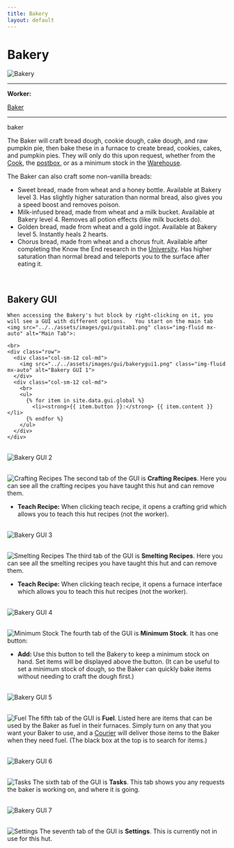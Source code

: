 ```yaml
---
title: Bakery
layout: default
---
```

# Bakery

<div class="infobox box text-center">
    <img src="../../assets/images/buildings/bakery.png" alt="Bakery" />
    <hr />
    <div class="row section-text text-left">
        <div class="col">
        <p><strong>Worker:</strong></p>
        </div>
        <div class="col">
        <p><a href="../workers/baker">Baker</a></p>
        </div>
    </div>
    <hr />
    <recipe>baker</recipe>
</div>

The Baker will craft bread dough, cookie dough, cake dough, and raw pumpkin pie, then bake these in a furnace to create bread, cookies, cakes, and pumpkin pies. They will only do this upon request, whether from the [Cook](../../source/workers/cook), the [postbox](../../source/items/postbox), or as a minimum stock in the [Warehouse](../../source/buildings/warehouse).

The Baker can also craft some non-vanilla breads:

- Sweet bread, made from wheat and a honey bottle. Available at Bakery level 3. Has slightly higher saturation than normal bread, also gives you a speed boost and removes poison.
- Milk-infused bread, made from wheat and a milk bucket. Available at Bakery level 4. Removes all potion effects (like milk buckets do).
- Golden bread, made from wheat and a gold ingot. Available at Bakery level 5. Instantly heals 2 hearts.
- Chorus bread, made from wheat and a chorus fruit. Available after completing the Know the End research in the [University](../../source/buildings/university). Has higher saturation than normal bread and teleports you to the surface after eating it.

<br>

## Bakery GUI

<div class="row">
  <div class="col">
    
    When accessing the Bakery's hut block by right-clicking on it, you will see a GUI with different options.   You start on the main tab <img src="../../assets/images/gui/guitab1.png" class="img-fluid mx-auto" alt="Main Tab">:

    <br>
    <div class="row">
      <div class="col-sm-12 col-md">
        <img src="../../assets/images/gui/bakerygui1.png" class="img-fluid mx-auto" alt="Bakery GUI 1">
      </div>
      <div class="col-sm-12 col-md">
        <br>
        <ul>
          {% for item in site.data.gui.global %}
            <li><strong>{{ item.button }}:</strong> {{ item.content }}</li>
          {% endfor %}
        </ul>
      </div>
    </div>

<br>
<div class="row">
  <div class="col-sm-12 col-md">
    <img src="../../assets/images/gui/bakerygui2.png" class="img-fluid mx-auto" alt="Bakery GUI 2">
  </div>
  <div class="col-sm-12 col-md">
    <br>
    <p><img src="../../assets/images/gui/guitab4.png" class="img-fluid mx-auto" alt="Crafting Recipes"> The second tab of the GUI is <strong>Crafting Recipes</strong>.  Here you can see all the crafting recipes you have taught this hut and can remove them.</p>
    <ul>
        <li><strong> Teach Recipe:</strong> When clicking teach recipe, it opens a crafting grid which allows you to teach this hut recipes (not the worker).</li>
    </ul>
  </div>
</div>

<br>
<div class="row">
  <div class="col-sm-12 col-md">
    <img src="../../assets/images/gui/bakerygui3.png" class="img-fluid mx-auto" alt="Bakery GUI 3">
  </div>
  <div class="col-sm-12 col-md">
    <br>
    <p><img src="../../assets/images/gui/guitab7.png" class="img-fluid mx-auto" alt="Smelting Recipes"> The third tab of the GUI is <strong>Smelting Recipes</strong>.  Here you can see all the smelting recipes you have taught this hut and can remove them.</p>
    <ul>
        <li><strong> Teach Recipe:</strong> When clicking teach recipe, it opens a furnace interface which allows you to teach this hut recipes (not the worker).</li>
    </ul>
  </div>
</div>

<br>
<div class="row">
  <div class="col-sm-12 col-md">
        <img src="../../assets/images/gui/minstockgui.png" class="img-fluid mx-auto" alt="Bakery GUI 4">
  </div>
  <div class="col-sm-12 col-md">
    <br>
    <p><img src="../../assets/images/gui/guitab2.png" class="img-fluid mx-auto" alt="Minimum Stock"> The fourth tab of the GUI is <strong>Minimum Stock</strong>.  It has one button:</p>
    <ul>
         <li><strong> Add: </strong> Use this button to tell the Bakery to keep a minimum stock on hand. Set items will be displayed above the button. (It can be useful to set a minimum stock of dough, so the Baker can quickly bake items without needing to craft the dough first.)</li>
    </ul>
  </div>
</div>

<br>
<div class="row">
  <div class="col-sm-12 col-md">
        <img src="../../assets/images/gui/bakerygui5.png" class="img-fluid mx-auto" alt="Bakery GUI 5">
  </div>
  <div class="col-sm-12 col-md">
    <br>
    <p><img src="../../assets/images/gui/guitab8.png" class="img-fluid mx-auto" alt="Fuel"> The fifth tab of the GUI is <strong>Fuel</strong>.  Listed here are items that can be used by the Baker as fuel in their furnaces. Simply turn on any that you want your Baker to use, and a <a href="../../source/workers/courier"> Courier</a> will deliver those items to the Baker when they need fuel. (The black box at the top is to search for items.)</p>
  </div>
</div>

<br>
<div class="row">
  <div class="col-sm-12 col-md">
        <img src="../../assets/images/gui/bakerygui6.png" class="img-fluid mx-auto" alt="Bakery GUI 6">
  </div>
  <div class="col-sm-12 col-md">
    <br>
    <p><img src="../../assets/images/gui/guitab5.png" class="img-fluid mx-auto" alt="Tasks"> The sixth tab of the GUI is <strong>Tasks</strong>.  This tab shows you any requests the baker is working on, and where it is going.</p>
  </div>
</div>

<br>
<div class="row">
  <div class="col-sm-12 col-md">
        <img src="../../assets/images/gui/bakerygui7.png" class="img-fluid mx-auto" alt="Bakery GUI 7">
  </div>
  <div class="col-sm-12 col-md">
    <br>
    <p><img src="../../assets/images/gui/guitab3.png" class="img-fluid mx-auto" alt="Settings"> The seventh tab of the GUI is <strong>Settings</strong>.  This is currently not in use for this hut.</p>
  </div>
</div>

  </div>
</div>

